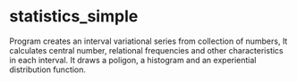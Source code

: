 statistics_simple
=================

Program creates an interval variational series from collection of numbers, It calculates central number, relational frequencies and other characteristics in each interval. It draws a poligon, a histogram and an experiential distribution function.

